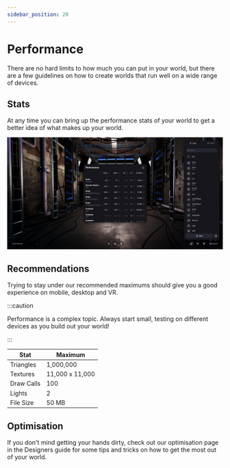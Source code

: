 ```yaml
---
sidebar_position: 20
---
```


# Performance

There are no hard limits to how much you can put in your world, but there are a few guidelines on how to create worlds that run well on a wide range of devices.

## Stats

At any time you can bring up the performance stats of your world to get a better idea of what makes up your world.

<img src="/img/worlds-performance.png" alt="Hyperfy Performance Stats" />

## Recommendations

Trying to stay under our recommended maximums should give you a good experience on mobile, desktop and VR.

:::caution

Performance is a complex topic. Always start small, testing on different devices as you build out your world!

:::

| Stat       | Maximum         |
| ---------- | --------------- |
| Triangles  | 1,000,000       |
| Textures   | 11,000 x 11,000 |
| Draw Calls | 100             |
| Lights     | 2               |
| File Size  | 50 MB           |

## Optimisation

If you don't mind getting your hands dirty, check out our optimisation page in the Designers guide for some tips and tricks on how to get the most out of your world.
